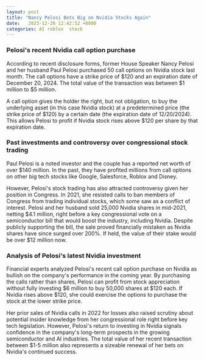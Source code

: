 ```yaml
---
layout: post
title: "Nancy Pelosi Bets Big on Nvidia Stocks Again"
date:   2023-12-26 12:42:52 +0000
categories: AI roblox  stock
---
```


### Pelosi's recent Nvidia call option purchase
According to recent disclosure forms, former House Speaker Nancy Pelosi and her husband Paul Pelosi purchased 50 call options on Nvidia stock last month. The call options have a strike price of $120 and an expiration date of December 20, 2024. The total value of the transaction was between $1 million to $5 million.

A call option gives the holder the right, but not obligation, to buy the underlying asset (in this case Nvidia stock) at a predetermined price (the strike price of $120) by a certain date (the expiration date of 12/20/2024). This allows Pelosi to profit if Nvidia stock rises above $120 per share by that expiration date.

### Past investments and controversy over congressional stock trading

Paul Pelosi is a noted investor and the couple has a reported net worth of over $140 million. In the past, they have profited millions from call options on other big tech stocks like Google, Salesforce, Roblox and Disney.

However, Pelosi's stock trading has also attracted controversy given her position in Congress. In 2021, she resisted calls to ban members of Congress from trading individual stocks, which some saw as a conflict of interest. Pelosi and her husband sold 25,000 Nvidia shares in mid-2021, netting $4.1 million, right before a key congressional vote on a semiconductor bill that would boost the industry, including Nvidia. Despite publicly supporting the bill, the sale proved financially mistaken as Nvidia shares have since surged over 200%. If held, the value of their stake would be over $12 million now.

### Analysis of Pelosi's latest Nvidia investment

Financial experts analyzed Pelosi's recent call option purchase on Nvidia as bullish on the company's performance in the coming year. By purchasing the calls rather than shares, Pelosi can profit from stock appreciation without fully investing $6 million to buy 50,000 shares at $120 each. If Nvidia rises above $120, she could exercise the options to purchase the stock at the lower strike price.

Her prior sales of Nvidia calls in 2022 for losses also raised scrutiny about potential insider knowledge from her congressional role right before key tech legislation. However, Pelosi's return to investing in Nvidia signals confidence in the company's long-term prospects in the growing semiconductor and AI industries. The total value of her recent transaction between $1-5 million also represents a sizeable renewal of her bets on Nvidia's continued success.